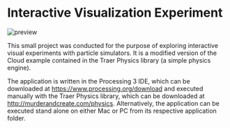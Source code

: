 # Interactive Visualization Experiment

![preview](https://github.com/nickkunz/particlecloud/blob/master/media/custom_particle_cloud_sim.gif)

This small project was conducted for the purpose of exploring interactive visual experiments with particle simulators. It is a modified version of the Cloud example contained in the Traer Physics library (a simple physics engine).

The application is written in the Processing 3 IDE, which can be downloaded at https://www.processing.org/download and executed manually with the Traer Physics library, which can be downloaded at http://murderandcreate.com/physics. Alternatively, the application can be executed stand alone on either Mac or PC from its respective application folder.
